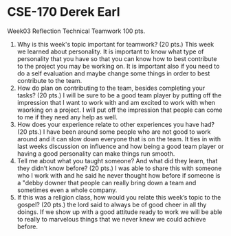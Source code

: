 # CSE-170 Derek Earl
Week03 Reflection Technical Teamwork                                                                                    100 pts.
1. Why is this week's topic important for teamwork? (20 pts.)  This week we learned about personality.  It is important to know what type of personality that you have so that you can know how to best contribute to the project you may be working on.  It is important also if you need to do a self evaluation and maybe change some things in order to best contribute to the team.
2. How do plan on contributing to the team, besides completing your tasks? (20 pts.)  I will be sure to be a good team player by putting off the impression that I want to work with and am excited to work with when waorking on a project.  I will put off the impression that people can come to me if they need any help as well.
3. How does your experience relate to other experiences you have had? (20 pts.) I have been around some people who are not good to work around and it can slow down everyone that is on the team.  It ties in with last weeks discussion on influence and how being a good team player or having a good personality can make things run smooth.
4. Tell me about what you taught someone? And what did they learn, that they didn’t know before? (20 pts.)  I was able to share this with someone who I work with and he said he never thought how before if someone is a "debby downer that people can really bring down a team and sometimes even a whole company.
5. If this was a religion class, how would you relate this week’s topic to the gospel? (20 pts.)  the lord said to always be of good cheer in all thy doings.  If we show up with a good attitude ready to work we will be able to really to marvelous things that we never knew we could achieve before.
